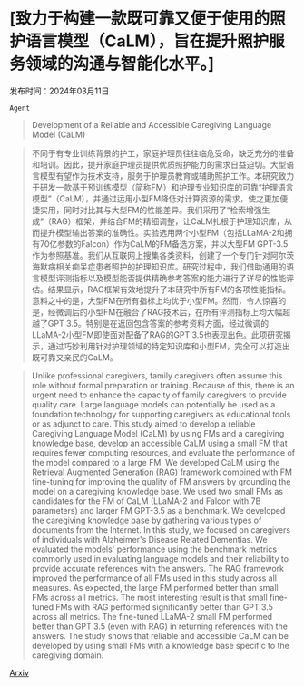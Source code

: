 # [致力于构建一款既可靠又便于使用的照护语言模型（CaLM），旨在提升照护服务领域的沟通与智能化水平。]

发布时间：2024年03月11日

`Agent`

> Development of a Reliable and Accessible Caregiving Language Model (CaLM)

> 不同于有专业训练背景的护工，家庭护理员往往临危受命，缺乏充分的准备和培训。因此，提升家庭护理员提供优质照护能力的需求日益迫切。大型语言模型有望作为技术支持，服务于护理员教育或辅助照护工作。本研究致力于研发一款基于预训练模型（简称FM）和护理专业知识库的可靠“护理语言模型”（CaLM），并通过运用小型FM降低对计算资源的需求，使之更加便捷实用，同时对比其与大型FM的性能差异。我们采用了“检索增强生成”（RAG）框架，并结合FM的精细调整，让CaLM扎根于护理知识库，从而提升模型输出答案的准确性。实验选用两个小型FM（包括LLaMA-2和拥有70亿参数的Falcon）作为CaLM的FM备选方案，并以大型FM GPT-3.5作为参照基准。我们从互联网上搜集各类资料，创建了一个专门针对阿尔茨海默病相关痴呆症患者照护的护理知识库。研究过程中，我们借助通用的语言模型评测指标以及模型能否提供精确参考答案的能力进行了详尽的性能评估。结果显示，RAG框架有效地提升了本研究中所有FM的各项性能指标。意料之中的是，大型FM在所有指标上均优于小型FM。然而，令人惊喜的是，经微调后的小型FM在融合了RAG技术后，在所有评测指标上均大幅超越了GPT 3.5。特别是在返回包含答案的参考资料方面，经过微调的LLaMA-2小型FM即使面对配备了RAG的GPT 3.5也表现出色。此项研究揭示，通过巧妙利用针对护理领域的特定知识库和小型FM，完全可以打造出既可靠又亲民的CaLM。

> Unlike professional caregivers, family caregivers often assume this role without formal preparation or training. Because of this, there is an urgent need to enhance the capacity of family caregivers to provide quality care. Large language models can potentially be used as a foundation technology for supporting caregivers as educational tools or as adjunct to care. This study aimed to develop a reliable Caregiving Language Model (CaLM) by using FMs and a caregiving knowledge base, develop an accessible CaLM using a small FM that requires fewer computing resources, and evaluate the performance of the model compared to a large FM. We developed CaLM using the Retrieval Augmented Generation (RAG) framework combined with FM fine-tuning for improving the quality of FM answers by grounding the model on a caregiving knowledge base. We used two small FMs as candidates for the FM of CaLM (LLaMA-2 and Falcon with 7B parameters) and larger FM GPT-3.5 as a benchmark. We developed the caregiving knowledge base by gathering various types of documents from the Internet. In this study, we focused on caregivers of individuals with Alzheimer's Disease Related Dementias. We evaluated the models' performance using the benchmark metrics commonly used in evaluating language models and their reliability to provide accurate references with the answers. The RAG framework improved the performance of all FMs used in this study across all measures. As expected, the large FM performed better than small FMs across all metrics. The most interesting result is that small fine-tuned FMs with RAG performed significantly better than GPT 3.5 across all metrics. The fine-tuned LLaMA-2 small FM performed better than GPT 3.5 (even with RAG) in returning references with the answers. The study shows that reliable and accessible CaLM can be developed by using small FMs with a knowledge base specific to the caregiving domain.

[Arxiv](https://arxiv.org/abs/2403.06857)
